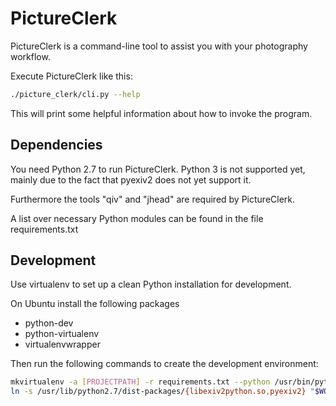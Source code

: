 PictureClerk
============

PictureClerk is a command-line tool to assist you with your photography
workflow.

Execute PictureClerk like this:

```bash
./picture_clerk/cli.py --help    
```

This will print some helpful information about how to invoke the program.


Dependencies
------------

You need Python 2.7 to run PictureClerk. Python 3 is not supported yet, mainly due to the fact that pyexiv2 does not yet support it.

Furthermore the tools "qiv" and "jhead" are required by PictureClerk.

A list over necessary Python modules can be found in the file requirements.txt


Development
-----------

Use virtualenv to set up a clean Python installation for development.

On Ubuntu install the following packages
* python-dev
* python-virtualenv
* virtualenvwrapper

Then run the following commands to create the development environment:

```bash
mkvirtualenv -a [PROJECTPATH] -r requirements.txt --python /usr/bin/python2.7 --no-site-packages pic
ln -s /usr/lib/python2.7/dist-packages/{libexiv2python.so,pyexiv2} "$WORKON_HOME"/pic/lib/python2.7/site-packages
```
